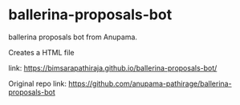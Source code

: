 # ballerina-proposals-bot

ballerina proposals bot from Anupama.

Creates a HTML file

link: https://bimsarapathiraja.github.io/ballerina-proposals-bot/

Original repo link: https://github.com/anupama-pathirage/ballerina-proposals-bot
